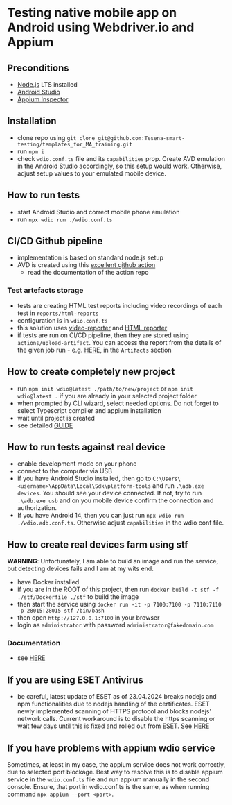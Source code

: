 # Testing native mobile app on Android using Webdriver.io and Appium

## Preconditions

- [Node.js](https://nodejs.org) LTS installed
- [Android Studio](https://developer.android.com/studio)
- [Appium Inspector](https://github.com/appium/appium-inspector)

## Installation

- clone repo using `git clone git@github.com:Tesena-smart-testing/templates_for_MA_training.git`
- run `npm i`
- check `wdio.conf.ts` file and its `capabilities` prop. Create AVD emulation in the Android Studio accordingly, so this setup would work. Otherwise, adjust setup values to your emulated mobile device.

## How to run tests

- start Android Studio and correct mobile phone emulation
- run `npx wdio run ./wdio.conf.ts`

## CI/CD Github pipeline

- implementation is based on standard node.js setup
- AVD is created using this [excellent github action](https://github.com/marketplace/actions/android-emulator-runner)
  - read the documentation of the action repo

### Test artefacts storage

- tests are creating HTML test reports including video recordings of each test in `reports/html-reports`
- configuration is in `wdio.conf.ts`
- this solution uses [video-reporter](https://webdriver.io/docs/wdio-video-reporter) and [HTML reporter](https://webdriver.io/docs/wdio-html-nice-reporter)
- if tests are run on CI/CD pipeline, then they are stored using `actions/upload-artifact`. You can access the report from the details of the given job run - e.g. [HERE](https://github.com/Tesena-smart-testing/ma-alza-ts/actions/runs/8827929608), in the `Artifacts` section

## How to create completely new project

- run `npm init wdio@latest ./path/to/new/project` or `npm init wdio@latest .` if you are already in your selected project folder
- when prompted by CLI wizard, select needed options. Do not forget to select Typescript compiler and appium installation
- wait until project is created
- see detailed [GUIDE](https://webdriver.io/docs/gettingstarted#initiate-a-webdriverio-setup)

## How to run tests against real device

- enable development mode on your phone
- connect to the computer via USB
- if you have Android Studio installed, then go to `C:\Users\<username>\AppData\Local\Sdk\platform-tools` and run `.\adb.exe devices`. You should see your device connected. If not, try to run `.\adb.exe usb` and on you mobile device confirm the connection and authorization.
- If you have Android 14, then you can just run `npx wdio run ./wdio.adb.conf.ts`. Otherwise adjust `capabilities` in the wdio conf file.

## How to create real devices farm using stf

**WARNING**: Unfortunately, I am able to build an image and run the service, but detecting devices fails and I am at my wits end.

- have Docker installed
- if you are in the ROOT of this project, then run `docker build -t stf -f ./stf/Dockerfile ./stf` to build the image
- then start the service using `docker run -it -p 7100:7100 -p 7110:7110 -p 28015:28015 stf /bin/bash`
- then open `http://127.0.0.1:7100` in your browser
- login as `administrator` with password `administrator@fakedomain.com`

### Documentation

- see [HERE](https://github.com/DeviceFarmer/stf?tab=readme-ov-file#features)

## If you are using ESET Antivirus

- be careful, latest update of ESET as of 23.04.2024 breaks nodejs and npm functionalities due to nodejs handling of the certificates. ESET newly implemented scanning of HTTPS protocol and blocks nodejs' network calls. Current workaround is to disable the https scanning or wait few days until this is fixed and rolled out from ESET. See [HERE](https://forum.eset.com/topic/40702-eset-ssl-protection-produces-an-invalid-certificate-chain-for-nodejs-apps/page/2/)

## If you have problems with appium wdio service

Sometimes, at least in my case, the appium service does not work correctly, due to selected port blockage. Best way to resolve this is to disable appium service in the `wdio.conf.ts` file and run appium manually in the second console. Ensure, that port in wdio.conf.ts is the same, as when running command `npx appium --port <port>`.
